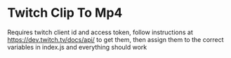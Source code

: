 # Twitch Clip To Mp4

Requires twitch client id and access token, follow instructions at https://dev.twitch.tv/docs/api/ to get them, then assign them to the correct variables in index.js and everything should work
